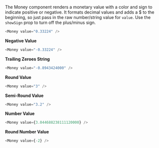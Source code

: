 The Money component renders a monetary value with a color and sign to indicate positive or negative. It formats decimal values and adds a $ to the beginning, so just pass in the raw number/string value for `value`. Use the `showSign` prop to turn off the plus/minus sign.

```javascript
<Money value="0.33224" />
```

**Negative Value**
```javascript
<Money value="-0.33224" />
```

**Trailing Zeroes String**
```javascript
<Money value="-0.8943424000" />
```

**Round Value**
```javascript
<Money value="3" />
```

**Semi-Round Value**
```javascript
<Money value="3.2" />
```

**Number Value**
```javascript
<Money value={3.044688238111120000} />
```

**Round Number Value**
```javascript
<Money value={-2} />
```
